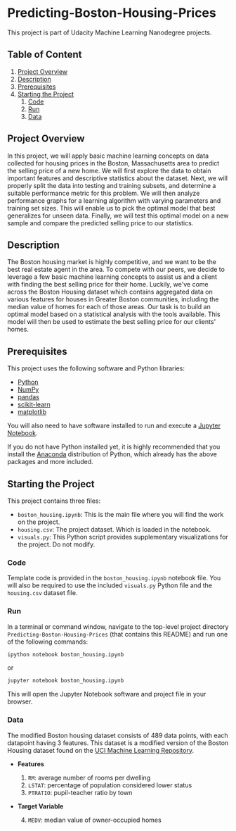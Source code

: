 # Predicting-Boston-Housing-Prices
This project is part of Udacity Machine Learning Nanodegree projects.

## Table of Content
1. [Project Overview](#project-overview)
2. [Description](#description)
3. [Prerequisites](#prerequisites)
4. [Starting the Project](#starting-the-project)
    1. [Code](#code)
    2. [Run](#Run)
    3. [Data](#data)



## Project Overview
In this project, we will apply basic machine learning concepts on data collected for housing prices in the Boston, Massachusetts area to predict the selling price of a new home. We will first explore the data to obtain important features and descriptive statistics about the dataset. Next, we will properly split the data into testing and training subsets, and determine a suitable performance metric for this problem. We will then analyze performance graphs for a learning algorithm with varying parameters and training set sizes. This will enable us to pick the optimal model that best generalizes for unseen data. Finally, we will test this optimal model on a new sample and compare the predicted selling price to our statistics.


## Description
The Boston housing market is highly competitive, and we want to be the best real estate agent in the area. To compete with our peers, we decide to leverage a few basic machine learning concepts to assist us and a client with finding the best selling price for their home. Luckily, we\'ve come across the Boston Housing dataset which contains aggregated data on various features for houses in Greater Boston communities, including the median value of homes for each of those areas. Our task is to build an optimal model based on a statistical analysis with the tools available. This model will then be used to estimate the best selling price for our clients\' homes.

## Prerequisites
This project uses the following software and Python libraries:

- [Python](https://www.python.org/download/releases/3.0/)
- [NumPy](http://www.numpy.org/)
- [pandas](http://pandas.pydata.org/)
- [scikit-learn](http://scikit-learn.org/stable/)
- [matplotlib](http://matplotlib.org/)

You will also need to have software installed to run and execute a [Jupyter Notebook](http://ipython.org/notebook.html).

If you do not have Python installed yet, it is highly recommended that you install the [Anaconda](http://continuum.io/downloads) distribution of Python, which already has the above packages and more included. 

## Starting the Project

This project contains three files:

- `boston_housing.ipynb`: This is the main file where you will find the work on the project.
- `housing.csv`: The project dataset. Which is loaded in the notebook.
- `visuals.py`: This Python script provides supplementary visualizations for the project. Do not modify.

### Code

Template code is provided in the `boston_housing.ipynb` notebook file. You will also be required to use the included `visuals.py` Python file and the `housing.csv` dataset file.

### Run

In a terminal or command window, navigate to the top-level project directory `Predicting-Boston-Housing-Prices` (that contains this README) and run one of the following commands:

```bash
ipython notebook boston_housing.ipynb
```  
or
```bash
jupyter notebook boston_housing.ipynb
```

This will open the Jupyter Notebook software and project file in your browser.

### Data

The modified Boston housing dataset consists of 489 data points, with each datapoint having 3 features. This dataset is a modified version of the Boston Housing dataset found on the [UCI Machine Learning Repository](https://archive.ics.uci.edu/ml/datasets/Housing).

* **Features**
    1.  `RM`: average number of rooms per dwelling
    2. `LSTAT`: percentage of population considered lower status
    3. `PTRATIO`: pupil-teacher ratio by town

* **Target Variable**
    
    4. `MEDV`: median value of owner-occupied homes
